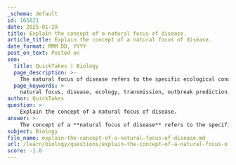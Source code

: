 ```yaml
---
_schema: default
id: 165821
date: 2025-01-29
title: Explain the concept of a natural focus of disease.
article_title: Explain the concept of a natural focus of disease.
date_format: MMM DD, YYYY
post_on_text: Posted on
seo:
  title: QuickTakes | Biology
  page_description: >-
    The natural focus of disease refers to the specific ecological conditions and environments necessary for a disease to occur and persist, focusing on factors like climate, hosts, and vectors, essential for understanding disease dynamics and outbreak prediction.
  page_keywords: >-
    natural focus, disease, ecology, transmission, outbreak prediction, endemic, epidemic, host populations, vectors, infectious diseases, epidemiology, public health, Lyme disease, malaria, ecological conditions
author: QuickTakes
question: >-
    Explain the concept of a natural focus of disease.
answer: >-
    The concept of a **natural focus of disease** refers to the specific ecological conditions and environments that are necessary for a disease to occur and persist within a population. This concept is crucial for understanding the dynamics of infectious diseases, particularly in relation to their transmission and potential outbreaks.\n\n### Key Aspects of Natural Focus of Disease:\n\n1. **Ecological Conditions**: A natural focus encompasses various ecological factors such as climate, habitat, and the presence of vectors (e.g., mosquitoes for malaria) that create a conducive environment for the disease to thrive. These conditions can include temperature, humidity, and the availability of hosts.\n\n2. **Host Populations**: The presence of susceptible host populations is essential for the maintenance of a natural focus. The interactions between hosts and pathogens, including host defense mechanisms and parasite evasion strategies, play a significant role in the dynamics of disease transmission.\n\n3. **Predicting Outbreaks**: Understanding the natural focus of a disease allows epidemiologists and public health officials to predict potential outbreaks. By identifying the ecological conditions that favor disease transmission, interventions can be implemented to mitigate risks.\n\n4. **Endemic vs. Epidemic**: Diseases that are consistently present in a specific geographic area are often referred to as endemic. In contrast, an epidemic occurs when there is a sudden increase in the number of cases beyond what is normally expected in that area. The natural focus helps to delineate these patterns.\n\n5. **Examples**: A classic example of a natural focus is the transmission of Lyme disease, which is associated with specific ecological conditions such as the presence of deer and ticks in forested areas. Similarly, the natural focus for malaria is often found in tropical and subtropical regions where the Anopheles mosquito thrives.\n\nIn summary, the natural focus of disease is a critical concept in epidemiology and ecology, as it helps to explain how diseases emerge, persist, and spread within specific environments. Understanding these natural foci is essential for effective disease management and prevention strategies.
subject: Biology
file_name: explain-the-concept-of-a-natural-focus-of-disease.md
url: /learn/biology/questions/explain-the-concept-of-a-natural-focus-of-disease
score: -1.0
---
```


&nbsp;